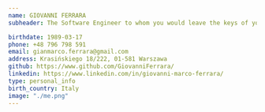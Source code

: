 ```yaml
---
name: GIOVANNI FERRARA
subheader: The Software Engineer to whom you would leave the keys of your flat

birthdate: 1989-03-17
phone: +48 796 798 591
email: gianmarco.ferrara@gmail.com
address: Krasińskiego 18/222, 01-581 Warszawa
github: https://www.github.com/GiovanniFerrara/
linkedin: https://www.linkedin.com/in/giovanni-marco-ferrara/
type: personal_info
birth_country: Italy
image: "./me.png"
---
```

